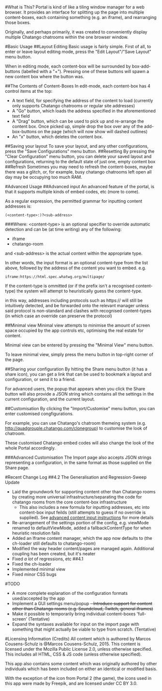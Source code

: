 #What is This?
Portal is kind of like a tiling window manager for a web browser. It provides an interface for splitting up the page into multiple content-boxes, each containing something (e.g. an iframe), and rearranging those boxes.

Originally, and perhaps primarily, it was created to conveniently display multiple Chatango chatrooms within the one browser window.

#Basic Usage
##Layout Editing
Basic usage is fairly simple. First of all, to enter or leave layout editing mode, press the "Edit Layout"/"Save Layout" menu button.

When in editing mode, each content-box will be surrounded by box-add-buttons (labelled with a "+"). Pressing one of these buttons will spawn a new content box where the button was.

##The Contents of Content-Boxes
In edit-mode, each content-box has 4 control items at the top:
- A text field, for specifying the address of the content to load (currently only supports Chatango chatrooms or regular site addresses)
- A "Go" button, which loads the address specified in the aforementioned text field
- A "Drag" button, which can be used to pick up and re-arrange the content box. Once picked up, simple drop the box over any of the add-box-buttons on the page (which will now show will dashed outlines)
- An "x" button, which deletes the content box.

##Saving your layout
To save your layout, and any other configurations, press the "Save Configurations" menu button.
##Resetting
By pressing the "Clear Configuration" menu button, you can delete your saved layout and configurations, returning to the default state of just one, empty content box
##Refresh
Sometimes you may need to refresh the content-boxes, maybe there was a glitch, or, for example, busy chatango chatrooms left open all day may be occupying too much RAM.

#Advanced Usage
##Advanced input
An advanced feature of the portal, is that it supports multiple kinds of embed codes, etc (more to come).

As a regular expression, the permitted grammar for inputting content addresses is:
```
(<content-type>:)?<sub-address>
```

###Where:
\<content-type> is an optional specifier to override automatic detection and can be (at time writing) any of the following:
- iframe
- chatango-room

and \<sub-address> is the actual content within the appropriate type.

In other words, the input format is an optional content-type from the list above, followed by the address of the content you want to embed. e.g.
```
iframe:https://html.spec.whatwg.org/multipage/
```


If the content-type is ommitted (or if the prefix isn't a recognised content-type) the system will attempt to heuristically guess the content-type.

in this way, addresses including protocols such as https:// will still be intuitively detected, and be forwarded onto the relevant manager unless said protocol is non-standard and clashes with recognised content-types (in which case an override can preserve the protocol)

##Minimal view
Minimal view attempts to minimise the amount of screen space occupied by the app controls etc, optimising the real estate for content.

Minimal view can be entered by pressing the "Minimal View" menu button.

To leave minimal view, simply press the menu button in top-right corner of the page.

##Sharing your configuration
By hitting the Share menu button (it has a share icon), you can get a link that can be used to bookmark a layout and configuration, or send it to a friend.

For advanced users, the popup that appears when you click the Share button will also provide a JSON string which contains all the settings in the current configuration, and the current layout.

##Customisation
By clicking the "Import/Customise" menu button, you can enter customised congfigurations.

For example, you can use Chatango's chatroom themeing system (e.g. http://quadgrouple.chatango.com/clonegroup) to customise the look of chatroom.

These customised Chatango embed codes will also change the look of the whole Portal accordingly.

###Advanced Customisation
The Import page also accepts JSON strings representing a configuration, in the same format as those supplied on the Share page.

#Recent Change Log
##4.2
The Generalisation and Regression-Sweep Update
- Laid the groundwork for supporting content other than Chatango rooms by creating more universal infrastructure/separating the code for chatango rooms from the core content-box infrastructure
  - This also includes a new formula for inputting addresses, etc into content-box input feilds (still attempts to guess if no override is supplied). See [advanced content input instructions](#advanced-input) for more details
- Re-arrangement of the settings portion of the config, e.g. viewMode renamed to defaultViewMode, added a fallbackContentType for when heuristic resolution fails
- Added an Iframe content manager, which the app now defaults to (the ch-loader still defaults to chatango-room)
- Modified the way header content/pages are managed again. Additional coupling has been created, but it's neater
- Fixed *a lot* of regressions, etc
##4.1
- Fixed the ch-loader
- Implemented minimal view
- Fixed minor CSS bugs

#TODO
- A more complete explanation of the configuration formats used/accepted by the app
- Implement a GUI settings menu/popup
~~- Introduce support for content other than Chatango rooms (e.g. Soundcloud, Twitch, general iframes)~~
- Make it possible to temporarily bring individual content-boxes 'full-screen' (Tentative)
- Expand the syntaxes available for input on the import page with something that might actually be viable to type from scratch. (Tentative)

#Licensing Information (Credits)
All content which is authored by Marcos Cousens-Schulz is \@Marcos Cousens-Schulz, 2015. This content is licensed under the Mozilla Public License 2.0, unless otherwise specified. This includes all HTML, CSS & JS code (unless otherwise specified).

This app also contains some content which was originally authored by other individuals which has been included on either an identical or modified basis.

With the exception of the icon from Portal 2 (the game), the icons used in this app were made by Freepik, and are licensed under CC BY 3.0.